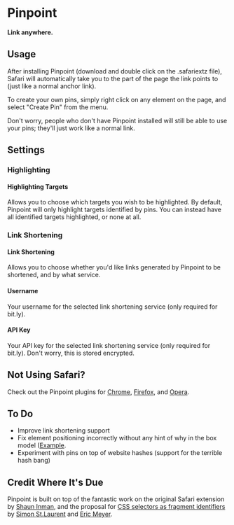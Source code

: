 # Pinpoint
**Link anywhere.**

## Usage
After installing Pinpoint (download and double click on the .safariextz file), Safari will automatically take you to the part of the page the link points to (just like a normal anchor link).

To create your own pins, simply right click on any element on the page, and select "Create Pin" from the menu.

Don't worry, people who don't have Pinpoint installed will still be able to use your pins; they'll just work like a normal link.

## Settings
### Highlighting
#### Highlighting Targets
Allows you to choose which targets you wish to be highlighted. By default, Pinpoint will only highlight targets identified by pins. You can instead have all identified targets highlighted, or none at all.

### Link Shortening
#### Link Shortening
Allows you to choose whether you'd like links generated by Pinpoint to be shortened, and by what service.

#### Username
Your username for the selected link shortening service (only required for bit.ly).

#### API Key
Your API key for the selected link shortening service (only required for bit.ly). Don't worry, this is stored encrypted.

## Not Using Safari?
Check out the Pinpoint plugins for [Chrome](https://github.com/cheeaun/CSSFrag/), [Firefox](https://github.com/Laurian/CSSFrag), and [Opera](https://bitbucket.org/hzr/cssfrag).

## To Do
* Improve link shortening support
* Fix element positioning incorrectly without any hint of why in the box model ([Example](http://xkcd.com/932/#css(img%5Bsrc%3D'http%3A%2F%2Fimgs.xkcd.com%2Fcomics%2Fcia.png'%5D\)) (Check the box model for #PinpointHighlightBackground and #PinpointHighlight)).
* Experiment with pins on top of website hashes (support for the terrible hash bang)

## Credit Where It's Due
Pinpoint is built on top of the fantastic work on the original Safari extension by [Shaun Inman](http://shauninman.com/archive/2011/07/25/cssfrag), and the proposal for [CSS selectors as fragment identifiers](http://simonstl.com/articles/cssFragID.html) by [Simon St.Laurent](http://simonstl.com/) and [Eric Meyer](http://meyerweb.com/).
